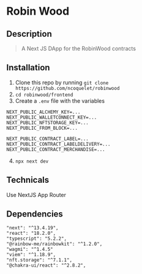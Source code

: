# Robin Wood

## Description

> A Next JS DApp for the RobinWood contracts

## Installation

1. Clone this repo by running `git clone https://github.com/ncoquelet/robinwood`
2. `cd robinwood/frontend`
3. Create a `.env` file with the variables

```
NEXT_PUBLIC_ALCHEMY_KEY=...
NEXT_PUBLIC_WALLETCONNECT_KEY=...
NEXT_PUBLIC_NFTSTORAGE_KEY=...
NEXT_PUBLIC_FROM_BLOCK=...

NEXT_PUBLIC_CONTRACT_LABEL=...
NEXT_PUBLIC_CONTRACT_LABELDELIVERY=...
NEXT_PUBLIC_CONTRACT_MERCHANDISE=...

```

4. `npx next dev`

## Technicals

Use NextJS App Router

## Dependencies

    "next": "^13.4.19",
    "react": "18.2.0",
    "typescript": "5.2.2",
    "@rainbow-me/rainbowkit": "^1.2.0",
    "wagmi": "^1.4.5"
    "viem": "^1.18.9",
    "nft.storage": "^7.1.1",
    "@chakra-ui/react": "^2.8.2",
